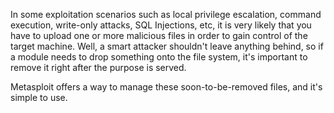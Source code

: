 In some exploitation scenarios such as local privilege escalation, command execution, write-only attacks, SQL Injections, etc, it is very likely that you have to upload one or more malicious files in order to gain control of the target machine. Well, a smart attacker shouldn't leave anything behind, so if a module needs to drop something onto the file system, it's important to remove it right after the purpose is served.

Metasploit offers a way to manage these soon-to-be-removed files, and it's simple to use. 